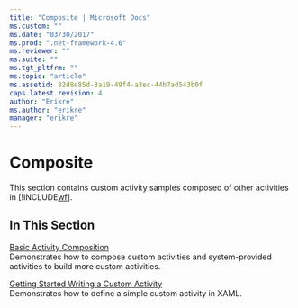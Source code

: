 ```yaml
---
title: "Composite | Microsoft Docs"
ms.custom: ""
ms.date: "03/30/2017"
ms.prod: ".net-framework-4.6"
ms.reviewer: ""
ms.suite: ""
ms.tgt_pltfrm: ""
ms.topic: "article"
ms.assetid: 82d8e85d-8a19-49f4-a3ec-44b7ad543b0f
caps.latest.revision: 4
author: "Erikre"
ms.author: "erikre"
manager: "erikre"
---
```

# Composite
This section contains custom activity samples composed of other activities in [!INCLUDE[wf](../../../../includes/wf-md.md)].  
  
## In This Section  
 [Basic Activity Composition](../../../../docs/framework/wf/samples/basic-activity-composition.md)  
 Demonstrates how to compose custom activities and system-provided activities to build more custom activities.  
  
 [Getting Started Writing a Custom Activity](../../../../docs/framework/wf/samples/getting-started-writing-a-custom-activity.md)  
 Demonstrates how to define a simple custom activity in XAML.
